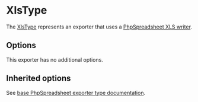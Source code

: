 # XlsType

The [XlsType](../../src/Exporter/Type/XlsType.php) represents an exporter that uses a [PhpSpreadsheet XLS writer](https://github.com/PHPOffice/PhpSpreadsheet/blob/master/src/PhpSpreadsheet/Writer/Xls.php).

## Options

This exporter has no additional options.

## Inherited options

See [base PhpSpreadsheet exporter type documentation](/reference/exporting/#phpspreadsheettype).
